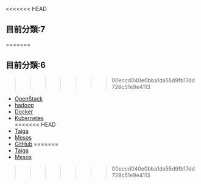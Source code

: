 <<<<<<< HEAD
## 目前分類:7
=======
## 目前分類:6
>>>>>>> 00eccd040e0bba1da55d9fb17dd728c51e9e4113
* [OpenStack](/openstack/openstack.md)  
* [hadoop](/hadoop/hadoop.md)
* [Docker](/Docker/Docker.md)  
* [Kubernetes](/Kubernetes/Kubernetes.md)  
<<<<<<< HEAD
* [Taiga](/Taiga/Taiga.md) 
* [Mesos](/Mesos/Mesos.md) 
* [GitHub](/GitHub/GitHub.md)
=======
* [Taiga](/Taiga/Taiga.md)  
* [Mesos](/Mesos/Mesos.md)
>>>>>>> 00eccd040e0bba1da55d9fb17dd728c51e9e4113
